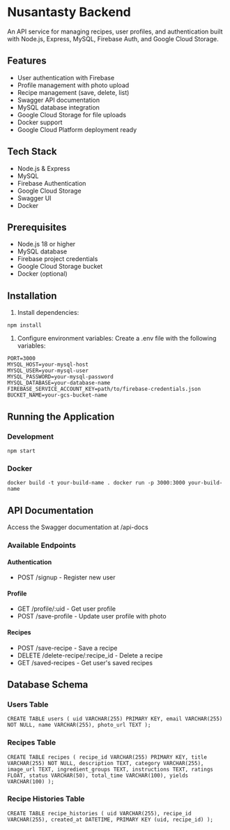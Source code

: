 Nusantasty Backend
==============

An API service for managing recipes, user profiles, and authentication built with Node.js, Express, MySQL, Firebase Auth, and Google Cloud Storage.

Features
--------

-   User authentication with Firebase
-   Profile management with photo upload
-   Recipe management (save, delete, list)
-   Swagger API documentation
-   MySQL database integration
-   Google Cloud Storage for file uploads
-   Docker support
-   Google Cloud Platform deployment ready

Tech Stack
----------

-   Node.js & Express
-   MySQL
-   Firebase Authentication
-   Google Cloud Storage
-   Swagger UI
-   Docker

Prerequisites
-------------

-   Node.js 18 or higher
-   MySQL database
-   Firebase project credentials
-   Google Cloud Storage bucket
-   Docker (optional)

Installation
------------
    
1.  Install dependencies:
```
npm install
```
1.  Configure environment variables: Create a .env file with the following variables:
```
PORT=3000
MYSQL_HOST=your-mysql-host
MYSQL_USER=your-mysql-user
MYSQL_PASSWORD=your-mysql-password
MYSQL_DATABASE=your-database-name
FIREBASE_SERVICE_ACCOUNT_KEY=path/to/firebase-credentials.json      BUCKET_NAME=your-gcs-bucket-name
```
Running the Application
-----------------------

### Development
```
npm start
```
### Docker
```
docker build -t your-build-name . docker run -p 3000:3000 your-build-name
```
API Documentation
-----------------
Access the Swagger documentation at /api-docs

### Available Endpoints

#### Authentication

-   POST /signup - Register new user

#### Profile

-   GET /profile/:uid - Get user profile
-   POST /save-profile - Update user profile with photo

#### Recipes

-   POST /save-recipe - Save a recipe
-   DELETE /delete-recipe/:recipe_id - Delete a recipe
-   GET /saved-recipes - Get user's saved recipes

Database Schema
---------------

### Users Table
```
CREATE TABLE users ( uid VARCHAR(255) PRIMARY KEY, email VARCHAR(255) NOT NULL, name VARCHAR(255), photo_url TEXT );
```
### Recipes Table
```
CREATE TABLE recipes ( recipe_id VARCHAR(255) PRIMARY KEY, title VARCHAR(255) NOT NULL, description TEXT, category VARCHAR(255), image_url TEXT, ingredient_groups TEXT, instructions TEXT, ratings FLOAT, status VARCHAR(50), total_time VARCHAR(100), yields VARCHAR(100) );
```
### Recipe Histories Table
```
CREATE TABLE recipe_histories ( uid VARCHAR(255), recipe_id VARCHAR(255), created_at DATETIME, PRIMARY KEY (uid, recipe_id) );